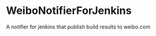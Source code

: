 WeiboNotifierForJenkins
=======================

A notifier for jenkins that publish build results to weibo.com